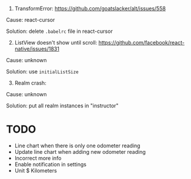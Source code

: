 1. TransformError: https://github.com/goatslacker/alt/issues/558

Cause: react-cursor

Solution: delete `.babelrc` file in react-cursor

2. ListView doesn't show until scroll: https://github.com/facebook/react-native/issues/1831

Cause: unknown

Solution: use `initialListSize`

3. Realm crash:

Cause: unknown

Solution: put all realm instances in "instructor"

# TODO

- Line chart when there is only one odometer reading
- Update line chart when adding new odometer reading
- Incorrect more info
- Enable notification in settings
- Unit $ Kilometers